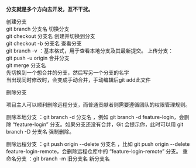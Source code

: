 

**分支就是多个方向去开发，互不干扰。**
 
创建分支  
git branch 分支名   切换分支  
git checkout 分支名   创建并切换到分支  
git checkout -b 分支名   查看分支  
git branch -v ：基本格式，用于查看本地分支及其最新提交。   上传分支：  
git push -u origin <branch-name>   合并分支  
git merge 分支名  
先切换到一个想合并的分支，然后写另一个分支的名字  
当出现同时修改时，会变成手动合并，手动编辑后git add此文件

删除分支
 
项目主人可以顺利删除远程分支，而普通贡献者则需要遵循团队的权限管理规则。
 
删除本地分支 ：git branch -d 分支名 ，例如 git branch -d feature-login，会删除 “feature-login” 分支。如果分支还没有合并，Git 会提示你，此时可以用 git branch -D 分支名 强制删除。
 
删除远程分支 ：git push origin --delete 分支名 ，比如 git push origin --delete feature-login-remote，会删除远程仓库中的 “feature-login-remote” 分支。   重命名分支 ：git branch -m 旧分支名 新分支名